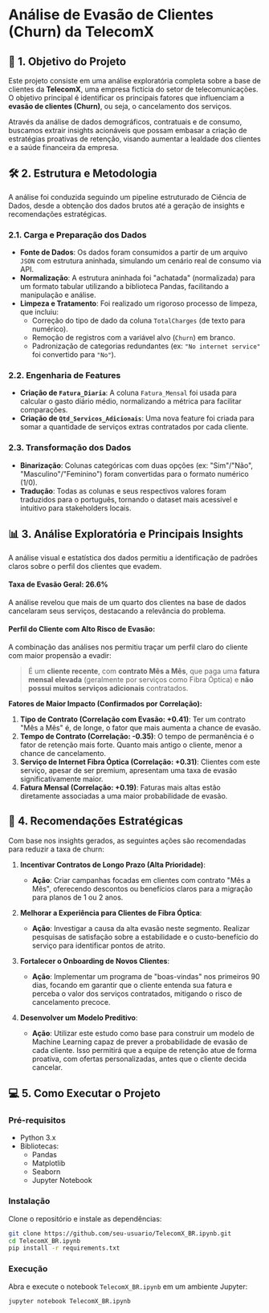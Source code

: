 # Análise de Evasão de Clientes (Churn) da TelecomX

## 🎯 1. Objetivo do Projeto

Este projeto consiste em uma análise exploratória completa sobre a base de clientes da **TelecomX**, uma empresa fictícia do setor de telecomunicações. O objetivo principal é identificar os principais fatores que influenciam a **evasão de clientes (Churn)**, ou seja, o cancelamento dos serviços.

Através da análise de dados demográficos, contratuais e de consumo, buscamos extrair insights acionáveis que possam embasar a criação de estratégias proativas de retenção, visando aumentar a lealdade dos clientes e a saúde financeira da empresa.

## 🛠️ 2. Estrutura e Metodologia

A análise foi conduzida seguindo um pipeline estruturado de Ciência de Dados, desde a obtenção dos dados brutos até a geração de insights e recomendações estratégicas.

### 2.1. Carga e Preparação dos Dados

  - **Fonte de Dados**: Os dados foram consumidos a partir de um arquivo `JSON` com estrutura aninhada, simulando um cenário real de consumo via API.
  - **Normalização**: A estrutura aninhada foi "achatada" (normalizada) para um formato tabular utilizando a biblioteca Pandas, facilitando a manipulação e análise.
  - **Limpeza e Tratamento**: Foi realizado um rigoroso processo de limpeza, que incluiu:
      - Correção do tipo de dado da coluna `TotalCharges` (de texto para numérico).
      - Remoção de registros com a variável alvo (`Churn`) em branco.
      - Padronização de categorias redundantes (ex: `"No internet service"` foi convertido para `"No"`).

### 2.2. Engenharia de Features

  - **Criação de `Fatura_Diaria`**: A coluna `Fatura_Mensal` foi usada para calcular o gasto diário médio, normalizando a métrica para facilitar comparações.
  - **Criação de `Qtd_Servicos_Adicionais`**: Uma nova feature foi criada para somar a quantidade de serviços extras contratados por cada cliente.

### 2.3. Transformação dos Dados

  - **Binarização**: Colunas categóricas com duas opções (ex: "Sim"/"Não", "Masculino"/"Feminino") foram convertidas para o formato numérico (1/0).
  - **Tradução**: Todas as colunas e seus respectivos valores foram traduzidos para o português, tornando o dataset mais acessível e intuitivo para stakeholders locais.

## 📊 3. Análise Exploratória e Principais Insights

A análise visual e estatística dos dados permitiu a identificação de padrões claros sobre o perfil dos clientes que evadem.

#### **Taxa de Evasão Geral: 26.6%**

A análise revelou que mais de um quarto dos clientes na base de dados cancelaram seus serviços, destacando a relevância do problema.

#### **Perfil do Cliente com Alto Risco de Evasão:**

A combinação das análises nos permitiu traçar um perfil claro do cliente com maior propensão a evadir:

> É um **cliente recente**, com **contrato Mês a Mês**, que paga uma **fatura mensal elevada** (geralmente por serviços como Fibra Óptica) e **não possui muitos serviços adicionais** contratados.

**Fatores de Maior Impacto (Confirmados por Correlação):**

1.  **Tipo de Contrato (Correlação com Evasão: +0.41)**: Ter um contrato "Mês a Mês" é, de longe, o fator que mais aumenta a chance de evasão.
2.  **Tempo de Contrato (Correlação: -0.35)**: O tempo de permanência é o fator de retenção mais forte. Quanto mais antigo o cliente, menor a chance de cancelamento.
3.  **Serviço de Internet Fibra Óptica (Correlação: +0.31)**: Clientes com este serviço, apesar de ser premium, apresentam uma taxa de evasão significativamente maior.
4.  **Fatura Mensal (Correlação: +0.19)**: Faturas mais altas estão diretamente associadas a uma maior probabilidade de evasão.

## 🚀 4. Recomendações Estratégicas

Com base nos insights gerados, as seguintes ações são recomendadas para reduzir a taxa de churn:

1.  **Incentivar Contratos de Longo Prazo (Alta Prioridade)**:

      - **Ação**: Criar campanhas focadas em clientes com contrato "Mês a Mês", oferecendo descontos ou benefícios claros para a migração para planos de 1 ou 2 anos.

2.  **Melhorar a Experiência para Clientes de Fibra Óptica**:

      - **Ação**: Investigar a causa da alta evasão neste segmento. Realizar pesquisas de satisfação sobre a estabilidade e o custo-benefício do serviço para identificar pontos de atrito.

3.  **Fortalecer o Onboarding de Novos Clientes**:

      - **Ação**: Implementar um programa de "boas-vindas" nos primeiros 90 dias, focando em garantir que o cliente entenda sua fatura e perceba o valor dos serviços contratados, mitigando o risco de cancelamento precoce.

4.  **Desenvolver um Modelo Preditivo**:

      - **Ação**: Utilizar este estudo como base para construir um modelo de Machine Learning capaz de prever a probabilidade de evasão de cada cliente. Isso permitirá que a equipe de retenção atue de forma proativa, com ofertas personalizadas, antes que o cliente decida cancelar.

## 💻 5. Como Executar o Projeto

### Pré-requisitos

  - Python 3.x
  - Bibliotecas:
      - Pandas
      - Matplotlib
      - Seaborn
      - Jupyter Notebook

### Instalação

Clone o repositório e instale as dependências:

```bash
git clone https://github.com/seu-usuario/TelecomX_BR.ipynb.git
cd TelecomX_BR.ipynb
pip install -r requirements.txt
```

### Execução

Abra e execute o notebook `TelecomX_BR.ipynb` em um ambiente Jupyter:

```bash
jupyter notebook TelecomX_BR.ipynb
```
